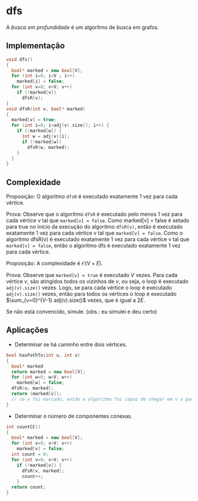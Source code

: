 # dfs

A *busca em profundidade* é um algoritmo de busca em grafos.

## Implementação

```cpp
void dfs()
{
  bool* marked = new bool[V];
  for (int i=0; i<V ; i++)
    marked[i] = false;  
  for (int v=0; v<V; v++)
    if (!marked[v])
      dfsR(v);
}
void dfsR(int v, bool* marked)
{
  marked[v] = true;
  for (int i=0; i<adj(v).size(); i++) {
    if (!marked[w]) {
      int w = adj(v)[i];
      if (!marked[w])
        dfsR(w, marked);
    }
  }
}
```

## Complexidade

Proposição: O algoritmo `dfsR` é executado exatamente 1 vez para cada vértice.

Prova: Observe que o algoritmo `dfsR` é executado pelo menos 1 vez para cada vértice $v$ tal que `marked[v] = false`. Como marked[v] = false é setado para true no início da execução do algoritmo `dfsR(v)`, então é executado exatamente 1 vez para cada vértice v tal que `marked[v] = false`. Como o algoritmo dfsR(v) é executado exatamente 1 vez para cada vértice v tal que `marked[v] = false`, então o algoritmo dfs é executado exatamente 1 vez para cada vértice.

Proposição: A complexidade é $\mathcal{O}(V+E)$.

Prova: Observe que `marked[v] = true` é executado $V$ vezes. Para cada vértice $v$, são atingidos todos os vizinhos de $v$, ou seja, o loop é executado `adj(v).size()` vezes. Logo, se para cada vértice o loop é executado `adj(v).size()` vezes, então para todos os vértices o loop é executado $\sum_{v=0}^{V-1} adj(v).size()$ vezes, que é igual a $2E$.

Se não está convencido, simule. (obs.: eu simulei e deu certo)

## Aplicações

- Determinar se há caminho entre dois vértices.
```cpp
bool hasPathTo(int u, int v)
{
  bool* marked
  return marked = new bool[V];
  for (int w=0; w<V; w++)
    marked[w] = false;
  dfsR(u, marked);
  return (marked[v]);
  // se v foi marcado, então o algoritmo foi capaz de chegar em v a partir de u
}
```

- Determinar o número de componentes conexas.
```cpp
int countCC()
{
  bool* marked = new bool[V];
  for (int v=0; v<V; v++)
    marked[v] = false;
  int count = 0;
  for (int v=0; v<V; v++)
    if (!marked[v]) {
      dfsR(v, marked);
      count++;
    }
  return count;
}
```